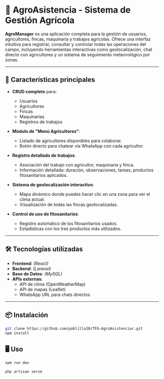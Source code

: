 # 🌾 AgroAsistencia - Sistema de Gestión Agrícola

**AgroManager** es una aplicación completa para la gestión de usuarios, agricultores, fincas, maquinaria y trabajos agrícolas. Ofrece una interfaz intuitiva para registrar, consultar y controlar todas las operaciones del campo, incluyendo herramientas interactivas como geolocalización, chat directo con agricultores y un sistema de seguimiento meteorológico por zonas.

---

## 🚀 Características principales

- **CRUD completo** para:
  - Usuarios
  - Agricultores
  - Fincas
  - Maquinarias
  - Registros de trabajos

- **Módulo de "Menú Agricultores"**:
  - Listado de agricultores disponibles para colaborar.
  - Botón directo para chatear vía WhatsApp con cada agricultor.

- **Registro detallado de trabajos**:
  - Asociación del trabajo con agricultor, maquinaria y finca.
  - Información detallada: duración, observaciones, tareas, productos fitosanitarios aplicados.

- **Sistema de geolocalización interactivo**:
  - Mapa dinámico donde puedes hacer clic en una zona para ver el clima actual.
  - Visualización de todas las fincas geolocalizadas.

- **Control de uso de fitosanitarios**:
  - Registro automático de los fitosanitarios usados.
  - Estadísticas con los tres productos más utilizados.

---

## 🛠️ Tecnologías utilizadas

- **Frontend**: *(React)*
- **Backend**: *(Laravel)*
- **Base de Datos**: *(MySQL)*
- **APIs externas**: 
  - API de clima (OpenWeatherMap)
  - API de mapas (Leaflet)
  - WhatsApp URL para chats directos

---

## 📦 Instalación

```bash
git clone https://github.com/pablillo20/TFG-AgroAsistenciar.git
npm install
````
## 🖥️ Uso
```bash
npm run dev

php artisan serve
```



